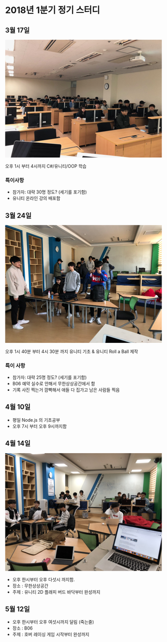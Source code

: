 <!-- TITLE: 2018 년 1 학기 -->
<!-- SUBTITLE: A quick summary of 2018 년 1 학기 -->

# 2018년 1분기 정기 스터디
## 3월 17일
![Img 0655](/uploads/img-0655.jpg "Img 0655")

오후 1시 부터 4시까지 C#/유니티/OOP 학습

### 특이사항
* 참가자: 대략 30명 정도? (세기를 포기함)
* 유니티 온라인 강의 배포함

## 3월 24일
![Canvas](/uploads/canvas.png "Canvas")

오후 1시 40분 부터 4시 30분 까지 유니티 기초 & 유니티 Roll a Ball 제작

### 특이 사항
* 참가자: 대략 25명 정도? (세기를 포기함)
* B06 예약 실수로 안해서 무한상상공간에서 함
* 기록 사진 찍는거 깜빡해서 애들 다 집가고 남은 사람들 찍음

## 4월 10일
- 평일 Node.js 의 기초공부
- 오후 7시 부터 오후 9시까지함

## 4월 14일
![Img 0683](/uploads/img-0683.jpg "Img 0683")

- 오후 한시부터 오후 다섯시 까지함.
- 장소 : 무한상상공간
- 주제 : 유니티 2D 플래피 버드 바닥부터 완성까지

## 5월 12일


- 오후 한시부터 오후 여섯시까지 달림 (죽는줄)
- 장소 : B06
- 주제 : 호버 레이싱 게임 시작부터 완성까지
